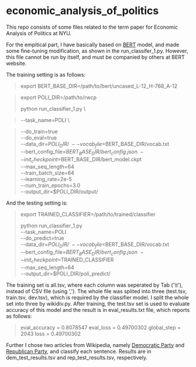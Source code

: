 # economic_analysis_of_politics

This repo consists of some files related to the term paper for Economic Analysis of Politics at NYU.

For the empitical part, I have basically based on [BERT](https://github.com/google-research/bert#fine-tuning-with-bert) model,
and made some fine-tuning modification, as shown in the run_classifer_1.py.
However, this file cannot be run by itself, and must be companied by others at BERT website.

The training setting is as follows:

> export BERT_BASE_DIR=/path/to/bert/uncased_L-12_H-768_A-12

> export POLI_DIR=/path/to/rwcp
> 
> python run_classifier_1.py \

>  --task_name=POLI \

>  --do_train=true \
>  --do_eval=true \
>  --data_dir=$POLI_DIR/ \
>  --vocab_file=$BERT_BASE_DIR/vocab.txt \
>  --bert_config_file=$BERT_BASE_DIR/bert_config.json \
>  --init_checkpoint=$BERT_BASE_DIR/bert_model.ckpt \
>  --max_seq_length=64 \
>  --train_batch_size=64 \
>  --learning_rate=2e-5 \
>  --num_train_epochs=3.0 \
>  --output_dir=$POLI_DIR/output/
  
And the testing setting is:

> export TRAINED_CLASSIFIER=/path/to/trained/classifier
>
> python run_classifier_1.py \
>   --task_name=POLI \
>   --do_predict=true \
>   --data_dir=$POLI_DIR/ \
>   --vocab_file=$BERT_BASE_DIR/vocab.txt \
>   --bert_config_file=$BERT_BASE_DIR/bert_config.json \
>   --init_checkpoint=$TRAINED_CLASSIFIER \
>   --max_seq_length=64 \
>   --output_dir=$POLI_DIR/poli_predict/


The training set is all.tsv, where each column was seperated by Tab ('\t'), instead of CSV file (using ',').
The whole file was splited into three (test.tsv, train.tsv, dev.tsv), which is required by the classifier model.
I split the whole set into three by wikidiv.py. After training, the test.tsv set is used to evaluate accuracy of 
this model and the result is in eval_results.txt file, which reports as follows:

> eval_accuracy = 0.8078547
> eval_loss = 0.49700302
> global_step = 2043
> loss = 0.49700302

Further I chose two articles from Wikipedia, namely 
[Democratic Party](https://en.wikipedia.org/wiki/Democratic_Party_(United_States)) and 
[Republican Party](https://en.wikipedia.org/wiki/Republican_Party_(United_States)), 
and classify each sentence. Results are in dem_test_results.tsv and rep_test_results.tsv, respectively.
